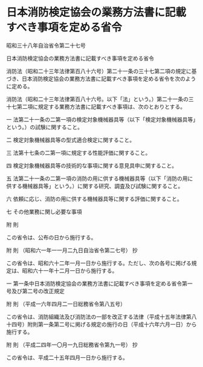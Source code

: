 # 日本消防検定協会の業務方法書に記載すべき事項を定める省令

昭和三十八年自治省令第二十七号

日本消防検定協会の業務方法書に記載すべき事項を定める省令

消防法（昭和二十三年法律第百八十六号）第二十一条の三十七第二項の規定に基づき、日本消防検定協会の業務方法書に記載すべき事項を定める省令を次のように定める。

消防法（昭和二十三年法律第百八十六号。以下「法」という。）第二十一条の三十七第二項に規定する業務方法書に記載すべき事項は、次のとおりとする。

一 法第二十一条の二第一項の検定対象機械器具等（以下「検定対象機械器具等」という。）の試験に関すること。

二 検定対象機械器具等の型式適合検定に関すること。

三 法第十七条の二第一項に規定する性能評価に関すること。

四 検定対象機械器具等の技術的な事項に関する意見具申に関すること。

五 法第二十一条の二第一項の消防の用に供する機械器具等（以下「消防の用に供する機械器具等」という。）に関する研究、調査及び試験に関すること。

六 依頼に応じ、消防の用に供する機械器具等に関する評価に関すること。

七 その他業務に関し必要な事項

附 則

この省令は、公布の日から施行する。

附 則 （昭和六一年一一月二九日自治省令第二七号） 抄

この省令は、昭和六十二年一月一日から施行する。ただし、次の各号に掲げる規定は、昭和六十一年十二月一日から施行する。

一 第一条中日本消防検定協会の業務方法書に記載すべき事項を定める省令第一号及び第二号の改正規定

附 則 （平成一六年四月二一日総務省令第八五号）

この省令は、消防組織法及び消防法の一部を改正する法律（平成十五年法律第八十四号）附則第一条第二号に掲げる規定の施行の日（平成十六年六月一日）から施行する。

附 則 （平成二四年一〇月一九日総務省令第九一号） 抄

この省令は、平成二十五年四月一日から施行する。
